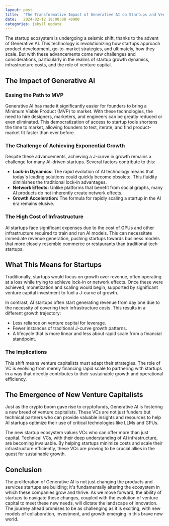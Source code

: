 ```yaml
---
layout: post
title:  "The Transformative Impact of Generative AI on Startups and Venture Capital"
date:   2024-02-12 18:00:00 +0900
categories: jekyll update
---
```


The startup ecosystem is undergoing a seismic shift, thanks to the advent of Generative AI. This technology is revolutionizing how startups approach product development, go-to-market strategies, and ultimately, how they scale. But with these advancements come new challenges and considerations, particularly in the realms of startup growth dynamics, infrastructure costs, and the role of venture capital.

## **The Impact of Generative AI**

### **Easing the Path to MVP**

Generative AI has made it significantly easier for founders to bring a Minimum Viable Product (MVP) to market. With these technologies, the need to hire designers, marketers, and engineers can be greatly reduced or even eliminated. This democratization of access to startup tools shortens the time to market, allowing founders to test, iterate, and find product-market fit faster than ever before.

### **The Challenge of Achieving Exponential Growth**

Despite these advancements, achieving a J-curve in growth remains a challenge for many AI-driven startups. Several factors contribute to this:

- **Lock-in Dynamics:** The rapid evolution of AI technology means that today's leading solutions could quickly become obsolete. This fluidity diminishes the traditional lock-in advantages.
- **Network Effects:** Unlike platforms that benefit from social graphs, many AI products do not inherently create network effects.
- **Growth Acceleration:** The formula for rapidly scaling a startup in the AI era remains elusive.

### **The High Cost of Infrastructure**

AI startups face significant expenses due to the cost of GPUs and other infrastructure required to train and run AI models. This can necessitate immediate revenue generation, pushing startups towards business models that more closely resemble commerce or restaurants than traditional tech startups.

## **What This Means for Startups**

Traditionally, startups would focus on growth over revenue, often operating at a loss while trying to achieve lock-in or network effects. Once these were achieved, monetization and scaling would begin, supported by significant venture capital investment to fuel a J-curve of growth.

In contrast, AI startups often start generating revenue from day one due to the necessity of covering their infrastructure costs. This results in a different growth trajectory:

- Less reliance on venture capital for leverage.
- Fewer instances of traditional J-curve growth patterns.
- A lifecycle that is more linear and less about rapid scale from a financial standpoint.

### **The Implications**

This shift means venture capitalists must adapt their strategies. The role of VC is evolving from merely financing rapid scale to partnering with startups in a way that directly contributes to their sustainable growth and operational efficiency.

## **The Emergence of New Venture Capitalists**

Just as the crypto boom gave rise to cryptofunds, Generative AI is fostering a new breed of venture capitalists. These VCs are not just funders but technical partners who can provide valuable insights and resources to help AI startups optimize their use of critical technologies like LLMs and GPUs.

The new startup ecosystem values VCs who can offer more than just capital. Technical VCs, with their deep understanding of AI infrastructure, are becoming invaluable. By helping startups minimize costs and scale their infrastructure efficiently, these VCs are proving to be crucial allies in the quest for sustainable growth.

## **Conclusion**

The proliferation of Generative AI is not just changing the products and services startups are building; it's fundamentally altering the ecosystem in which these companies grow and thrive. As we move forward, the ability of startups to navigate these changes, coupled with the evolution of venture capital to meet these new needs, will dictate the landscape of innovation. The journey ahead promises to be as challenging as it is exciting, with new models of collaboration, investment, and growth emerging in this brave new world.